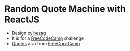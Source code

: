 # Random Quote Machine with ReactJS

- Design by [hezag](https://codepen.io/hezag/) 
- It is for a [FreeCodeCamp](https://www.freecodecamp.org) challenge
- [Quotes](https://gist.githubusercontent.com/camperbot/5a022b72e96c4c9585c32bf6a75f62d9/raw/e3c6895ce42069f0ee7e991229064f167fe8ccdc/quotes.json) also from [FreeCodeCamp](https://www.freecodecamp.org)
